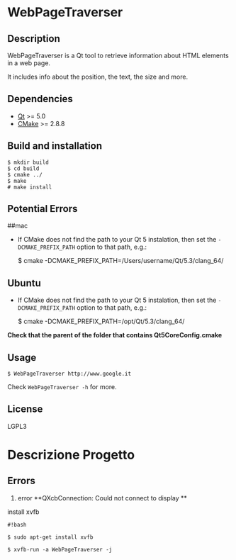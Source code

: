 WebPageTraverser
================

Description
-----------
WebPageTraverser is a Qt tool to retrieve information about HTML elements in a
web page.

It includes info about the position, the text, the size and more.

Dependencies
------------
* [Qt](http://qt-project.org/) >= 5.0
* [CMake](http://www.cmake.org/) >= 2.8.8

Build and installation
----------------------
    $ mkdir build
    $ cd build
    $ cmake ../
    $ make
    # make install

Potential Errors
----------------
##mac
* If CMake does not find the path to your Qt 5 instalation, then set the `-DCMAKE_PREFIX_PATH` option to that path, e.g.:

    $ cmake -DCMAKE_PREFIX_PATH=/Users/username/Qt/5.3/clang_64/
    
## Ubuntu
* If CMake does not find the path to your Qt 5 instalation, then set the `-DCMAKE_PREFIX_PATH` option to that path, e.g.:

    $ cmake -DCMAKE_PREFIX_PATH=/opt/Qt/5.3/clang_64/

**Check that the parent of the folder that contains Qt5CoreConfig.cmake**

Usage
-----
    $ WebPageTraverser http://www.google.it

Check `WebPageTraverser -h` for more.

License
-------
LGPL3

# Descrizione Progetto

## Errors

1. error **QXcbConnection: Could not connect to display **

install xvfb
```
#!bash

$ sudo apt-get install xvfb

$ xvfb-run -a WebPageTraverser -j
```